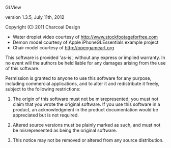 GLView

version 1.3.5, July 11th, 2012

Copyright (C) 2011 Charcoal Design

* Water droplet video courtesy of http://www.stockfootageforfree.com
* Demon model courtesy of Apple iPhoneGLEssentials example project
* Chair model courtesy of http://opengameart.org

This software is provided 'as-is', without any express or implied
warranty.  In no event will the authors be held liable for any damages
arising from the use of this software.

Permission is granted to anyone to use this software for any purpose,
including commercial applications, and to alter it and redistribute it
freely, subject to the following restrictions:

1. The origin of this software must not be misrepresented; you must not
   claim that you wrote the original software. If you use this software
   in a product, an acknowledgment in the product documentation would be
   appreciated but is not required.

2. Altered source versions must be plainly marked as such, and must not be
   misrepresented as being the original software.

3. This notice may not be removed or altered from any source distribution.